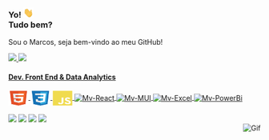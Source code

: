 ### Yo! <img src='https://raw.githubusercontent.com/ABSphreak/ABSphreak/master/gifs/Hi.gif' alt='saudação' width=20 height=20/> <br> Tudo bem? 
Sou o Marcos, seja bem-vindo ao meu GitHub!


<div>
  <a href="https://github.com/mvmartin">
  <img height="135em" src="https://github-readme-stats.vercel.app/api?username=mvmartin&show_icons=true&theme=tokyonight&include_all_commits=true&count_private=true"/> 
  <img height="135em" src="https://github-readme-stats.vercel.app/api/top-langs/?username=mvmartin&layout=compact&langs_count=5&theme=tokyonight"/>
    </div>

<div style="display: inline_block">
   <h4> Dev. Front End & Data Analytics </h4> 
  <img align="center" alt="Mv-HTML" height="30" width="40" src="https://raw.githubusercontent.com/devicons/devicon/master/icons/html5/html5-original.svg">
  <img align="center" alt="Mv-CSS" height="30" width="40" src="https://raw.githubusercontent.com/devicons/devicon/master/icons/css3/css3-original.svg">
  <img align="center" alt="Mv-Js" height="30" width="40" src="https://raw.githubusercontent.com/devicons/devicon/master/icons/javascript/javascript-plain.svg">
  <img align="center" alt="Mv-React" height="35" width="40" src="https://img.icons8.com/color/48/000000/react-native.png"/>
  <img align="center" alt="Mv-MUI" height="30" width="40" src="https://img.icons8.com/color/48/000000/material-ui.png"/>
  <img align="center" alt="Mv-Excel" height="35" width="40" src="https://img.icons8.com/color/48/000000/microsoft-excel-2019--v1.png"/>
  <img align="center" alt="Mv-PowerBi" height="40" width="40" src="https://img.icons8.com/color/48/000000/power-bi.png"/>
</div>
 <br>

<div>
  <a href="https://instagram.com/martiinsmv" target="_blank"><img src="https://img.shields.io/badge/-Instagram-%23E4405F?style=for-the-badge&logo=instagram&logoColor=white"    target="_blank"></a>
  <a href = "mailto:mvmartiins@hotmail.com"><img src="https://img.shields.io/badge/-Hotmail-%23333?style=for-the-badge&logo=gmail&logoColor=white" target="_blank"></a>
  <a href="https://www.linkedin.com/in/mvmartiins" target="_blank"><img src="https://img.shields.io/badge/-LinkedIn-%230077B5?style=for-the-badge&logo=linkedin&logoColor=white" target="_blank"></a> 
   <a href="https://mvmartins.com" target="_blank"><img src="https://img.shields.io/website-up-down-green-red/http/monip.org.svg" height=28></a> 
  
</div>
  
 <img  height="100px" align= "right" alt="Gif" src="https://media.giphy.com/media/ztpMY1t5VYWlO/giphy.gif">

## 

 
